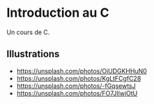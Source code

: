 # Introduction au C

Un cours de C.

## Illustrations

- https://unsplash.com/photos/OiUDGKHHuN0
- https://unsplash.com/photos/KgLtFCgfC28
- https://unsplash.com/photos/-fGqsewtsJ
- https://unsplash.com/photos/FO7JIlwjOtU
